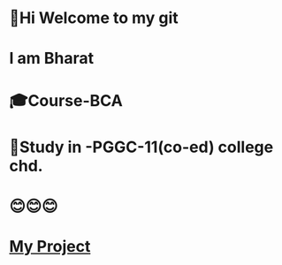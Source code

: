 # 👋Hi Welcome to my git 
# I am Bharat
# 🎓Course-BCA
# 🏫Study in -PGGC-11(co-ed) college chd.
#  😊😊😊
# <a href="[bharatbhatt101/javaprogram](https://bharatbhatt101.github.io/javaprogram/)https://bharatbhatt101.github.io/javaprogram/">My Project</a>
